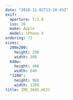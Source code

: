 ```yaml
---
date: "2018-11-02T13:10:45Z"
exif:
  aperture: f/1.8
  iso: 20
  make: Apple
  model: iPhone X
ordering: 72
sizes:
  200x200:
    height: 200
    width: 200
  640w:
    height: 480
    width: 640
  "1280":
    height: 960
    width: 1280
title: IMG_2605.HEIC
---
```

